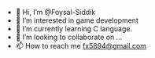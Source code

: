 - 👋 Hi, I’m @Foysal-Siddik
- 👀 I’m interested in game development
- 🌱 I’m currently learning C language.
- 💞️ I’m looking to collaborate on ...
- 📫 How to reach me fx5894@gmail.com

<!---
Foysal-Siddik/Foysal-Siddik is a ✨ special ✨ repository because its `README.md` (this file) appears on your GitHub profile.
You can click the Preview link to take a look at your changes.
--->
